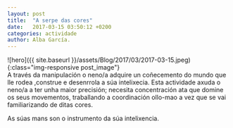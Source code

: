 ```yaml
---
layout: post
title:  "A serpe das cores"
date:   2017-03-15 03:50:12 +0200
categories: actividade
author: Alba García.
---
```

![hero]({{ site.baseurl }}/assets/Blog/2017/03/2017-03-15.jpeg){:class="img-responsive post_image"}
<br>
A través da manipulación o neno/a adquire un coñecemento do mundo que lle rodea ,construe e desenrrola a súa intelixecia.
Esta actividade axuda o neno/a a ter unha maior precisión; necesita concentración ata que domine os seus movementos, traballando a coordinación ollo-mao a vez que se vai familiarizando de ditas cores.

As súas mans son o instrumento da súa intelixencia.






